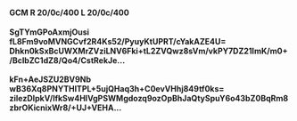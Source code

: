 #### GCM R 20/0c/400 L 20/0c/400
**SgTYmGPoAxmjOusi**<br/>**fL8Fm9voMVNGCvf2R4Ks52/PyuyKtUPRT/cYakAZE4U=**<br/>**Dhkn0kSxBcUWXMrZVziLNV6Fki+tL2ZVQwz8sVm/vkPY7DZ21lmK/m0+/BcIbZC1dZ8/Qo4/CstRekJe...**<br/><br/>
**kFn+AeJSZU2BV9Nb**<br/>**wB36Xq8PNYTHlTPL+5ujQHaq3h+C0evVHhj849tf0ks=**<br/>**zilezDIpkV/lfkSw4HlVgPSWMgdozq9ozOpBhJaQtySpuY6o43bZ0BqRm8zbrOKicnixWr8/+UJ+VEHA...**